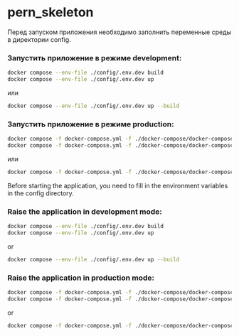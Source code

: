 # pern_skeleton

Перед запуском приложения необходимо заполнить переменные среды в директории config.

### Запустить приложение в режиме development:
``` bash
docker compose --env-file ./config/.env.dev build 
docker compose --env-file ./config/.env.dev up
```

или

``` bash
docker compose --env-file ./config/.env.dev up --build
```

### Запустить приложение в режиме production:
``` bash
docker compose -f docker-compose.yml -f ./docker-compose/docker-compose.nginx.yml --env-file ./config/.env.prod build
docker compose -f docker-compose.yml -f ./docker-compose/docker-compose.nginx.yml --env-file ./config/.env.prod up
```

или

``` bash
docker compose -f docker-compose.yml -f ./docker-compose/docker-compose.nginx.yml --env-file ./config/.env.prod up --build
```

Before starting the application, you need to fill in the environment variables in the config directory.

### Raise the application in development mode:
``` bash
docker compose --env-file ./config/.env.dev build 
docker compose --env-file ./config/.env.dev up
```

or

``` bash
docker compose --env-file ./config/.env.dev up --build
```

### Raise the application in production mode:
``` bash
docker compose -f docker-compose.yml -f ./docker-compose/docker-compose.nginx.yml --env-file ./config/.env.prod build
docker compose -f docker-compose.yml -f ./docker-compose/docker-compose.nginx.yml --env-file ./config/.env.prod up
```

or

``` bash
docker compose -f docker-compose.yml -f ./docker-compose/docker-compose.nginx.yml --env-file ./config/.env.prod up --build
```